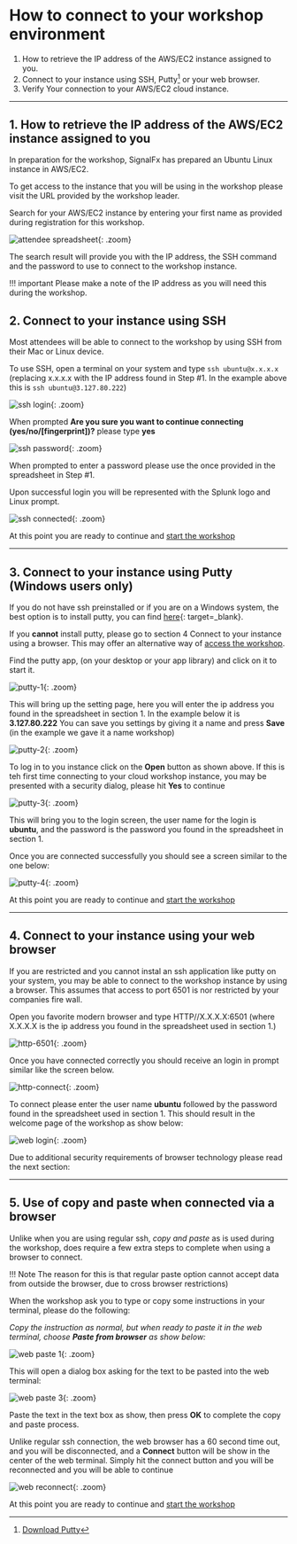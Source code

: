 # How to connect to your workshop environment

1. How to retrieve the IP address of the AWS/EC2 instance assigned to you.
2. Connect to your instance using SSH, Putty[^1] or your web browser.
3. Verify Your connection to your AWS/EC2 cloud instance.

---

## 1. How to retrieve the IP address of the AWS/EC2 instance assigned to you

In preparation for the workshop, SignalFx has prepared an Ubuntu Linux instance in AWS/EC2.

To get access to the instance that you will be using in the workshop please visit the URL provided by the workshop leader.

Search for your AWS/EC2 instance by entering your first name as provided during registration for this workshop.

![attendee spreadsheet](../images/intro/search-spreadsheet.png){: .zoom}

The search result will provide you with the IP address, the SSH command and the password to use to connect to the workshop instance.

!!! important
    Please make a note of the IP address as you will need this during the workshop.

## 2. Connect to your instance using SSH

Most attendees will be able to connect to the workshop by using SSH from their Mac or Linux device.

To use SSH, open a terminal on your system and type `ssh ubuntu@x.x.x.x` (replacing x.x.x.x with the IP address found in Step #1. In the example above this is `ssh ubuntu@3.127.80.222`)

![ssh login](../images/intro/ssh-1.png){: .zoom}

When prompted **Are you sure you want to continue connecting (yes/no/[fingerprint])?** please type **yes**

![ssh password](../images/intro/ssh-2.png){: .zoom}

When prompted to enter a password please use the once provided in the spreadsheet in Step #1.

Upon successful login you will be represented with the Splunk logo and Linux prompt.

![ssh connected](../images/intro/ssh-3.png){: .zoom}

At this point you are ready to continue and [start the workshop](https://signalfx.github.io/observability-workshop/latest/smartagent/k3s/)

---

## 3. Connect to your instance using Putty (Windows users only)

If you do not have ssh preinstalled or if you are on a Windows system,  the best option is to install putty, you can find [here](https://www.putty.org/){: target=_blank}.

If you **cannot** install putty, please go to section 4 Connect to your instance using a browser. This may offer an alternative way of [access the workshop](../connect-info/#4-connect-to-your-instance-using-a-browser).

Find the putty app, (on your desktop or your app library) and click on it to start it.

![putty-1](../images/intro/putty-desktop.png){: .zoom}

This will bring up the setting page, here you will enter the ip address you found in the spreadsheet in section 1.
In the example below it is **3.127.80.222**
You can save you settings by giving it a name and press **Save**  (in the example we gave it a name workshop)  

![putty-2](../images/intro/putty-settings.png){: .zoom}

To log in to you instance click on the **Open** button as shown above.
If this is teh first time connecting to your cloud workshop instance, you may be  presented with a security dialog, please hit  **Yes**  to continue

![putty-3](../images/intro/putty-security.png){: .zoom}

This will bring you to the login screen, the user name for the login is **ubuntu**, and the password is the password you found in the spreadsheet in section 1.

Once you are connected successfully you should see a screen similar to the one below:

![putty-4](../images/intro/putty-loggedin.png){: .zoom}

At this point you are ready to continue and [start the workshop](https://signalfx.github.io/observability-workshop/latest/smartagent/k3s/)

---

## 4. Connect to your instance using your web browser

If you are restricted and you cannot instal an ssh application like putty on your system,  you may be able to connect to the workshop instance by using a browser.   This assumes that access to port 6501 is nor restricted by your companies fire wall.

Open you favorite modern browser and type HTTP//X.X.X.X:6501  (where X.X.X.X is the ip address you found in the spreadsheet used in section 1.)

![http-6501](../images/intro/shellinabox-url.png){: .zoom}

Once you have connected correctly  you should receive an login in prompt similar like the screen below.

![http-connect](../images/intro/shellinabox-connect.png){: .zoom}

To connect please enter the user name **ubuntu** followed by the password found in the spreadsheet used in section 1.
This should result in the welcome page of the workshop as show below:

![web login](../images/intro/shellinabox-login.png){: .zoom}

Due to additional security requirements of browser technology please read the next section:

---

## 5. Use of copy and paste when connected via a browser

Unlike when you are using regular ssh, *copy and paste* as is used during the workshop, does require a few extra steps to complete when using a browser to connect.

!!! Note
    The reason for this is that regular paste option cannot accept data from outside the browser, due to cross browser restrictions)

When the workshop ask you to type or copy some instructions in your terminal, please do the following:

*Copy the instruction as normal, but when ready to paste it in the web terminal, choose **Paste from browser** as show below:*

![web paste 1](../images/intro/shellinabox-paste-browser.png){: .zoom}

This will open a dialog box asking for the text to be pasted into the web terminal:

![web paste 3](../images/intro/shellinabox-example-1.png){: .zoom}

Paste the text in the text box as show, then press **OK** to complete the copy and paste process.

Unlike regular ssh connection, the web browser has a 60 second time out, and  you will be disconnected, and a **Connect** button will be show in the center of the web terminal.
Simply hit the connect button and you will be reconnected and you will be able to continue

 ![web reconnect](../images/intro/shellinabox-reconnect.png){: .zoom}

At this point you are ready to continue and [start the workshop](https://signalfx.github.io/observability-workshop/latest/smartagent/k3s/)

[^1]: [Download Putty](https://www.chiark.greenend.org.uk/~sgtatham/putty/)
